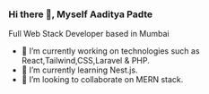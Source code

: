 ### Hi there 👋, Myself Aaditya Padte

Full Web Stack Developer based in Mumbai

- 🔭 I’m currently working on technologies such as React,Tailwind,CSS,Laravel & PHP.
- 🌱 I’m currently learning Nest.js.
- 👯 I’m looking to collaborate on MERN stack.
